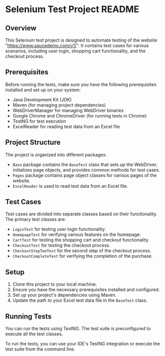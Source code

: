 # Selenium Test Project README

## Overview
This Selenium test project is designed to automate testing of the website "https://www.saucedemo.com/v1/". It contains test cases for various scenarios, including user login, shopping cart functionality, and the checkout process.

## Prerequisites
Before running the tests, make sure you have the following prerequisites installed and set up on your system:

- Java Development Kit (JDK)
- Maven (for managing project dependencies)
- WebDriverManager for managing WebDriver binaries
- Google Chrome and ChromeDriver (for running tests in Chrome)
- TestNG for test execution
- ExcelReader for reading test data from an Excel file

## Project Structure
The project is organized into different packages:

- `Base` package contains the `BaseTest` class that sets up the WebDriver, initializes page objects, and provides common methods for test cases.
- `Pages` package contains page object classes for various pages of the website.
- `ExcelReader` is used to read test data from an Excel file.

## Test Cases
Test cases are divided into separate classes based on their functionality. The primary test classes are:

- `LoginTest` for testing user login functionality.
- `HomepageTest` for verifying various features on the homepage.
- `CartTest` for testing the shopping cart and checkout functionality.
- `CheckoutTest` for testing the checkout process.
- `CheckoutStepTwoTest` for the second step of the checkout process.
- `CheckoutCompleteTest` for verifying the completion of the purchase.

## Setup
1. Clone this project to your local machine.
2. Ensure you have the necessary prerequisites installed and configured.
3. Set up your project's dependencies using Maven.
4. Update the path to your Excel test data file in the `BaseTest` class.

## Running Tests
You can run the tests using TestNG. The test suite is preconfigured to execute all the test classes.

To run the tests, you can use your IDE's TestNG integration or execute the test suite from the command line.
